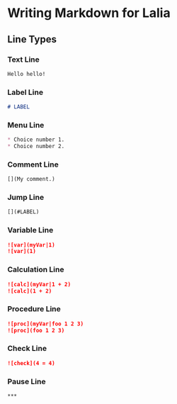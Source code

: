 # Writing Markdown for Lalia

## Line Types

### Text Line

```md
Hello hello!
```

### Label Line

```md
# LABEL
```

### Menu Line

```md
* Choice number 1.
* Choice number 2.
```

### Comment Line

```md
[](My comment.)
```

### Jump Line

```md
[](#LABEL)
```

### Variable Line

```md
![var](myVar|1)
![var](1)
```

### Calculation Line

```md
![calc](myVar|1 + 2)
![calc](1 + 2)
```

### Procedure Line

```md
![proc](myVar|foo 1 2 3)
![proc](foo 1 2 3)
```

### Check Line

```md
![check](4 = 4)
```

### Pause Line

```md
***
```

